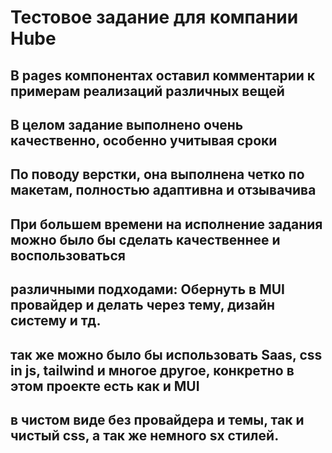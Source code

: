 # Тестовое задание для компании Hube

## В pages компонентах оставил комментарии к примерам реализаций различных вещей

## В целом задание выполнено очень качественно, особенно учитывая сроки

## По поводу верстки, она выполнена четко по макетам, полностью адаптивна и отзывачива

## При большем времени на исполнение задания можно было бы сделать качественнее и воспользоваться

## различными подходами: Обернуть в MUI провайдер и делать через тему, дизайн систему и тд.

## так же можно было бы использовать Saas, css in js, tailwind и многое другое, конкретно в этом проекте есть как и MUI

## в чистом виде без провайдера и темы, так и чистый css, а так же немного sx стилей.
